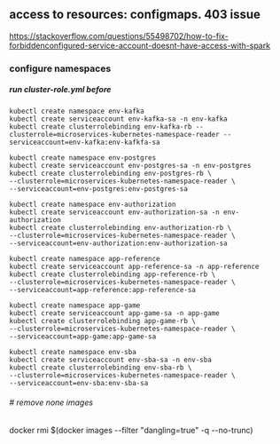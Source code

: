 ## access to resources: configmaps. 403 issue

https://stackoverflow.com/questions/55498702/how-to-fix-forbiddenconfigured-service-account-doesnt-have-access-with-spark

### configure namespaces

##### run cluster-role.yml before

```
kubectl create namespace env-kafka
kubectl create serviceaccount env-kafka-sa -n env-kafka
kubectl create clusterrolebinding env-kafka-rb --clusterrole=microservices-kubernetes-namespace-reader --serviceaccount=env-kafka:env-kafkfa-sa
```

```
kubectl create namespace env-postgres
kubectl create serviceaccount env-postgres-sa -n env-postgres
kubectl create clusterrolebinding env-postgres-rb \
--clusterrole=microservices-kubernetes-namespace-reader \
--serviceaccount=env-postgres:env-postgres-sa
```

```
kubectl create namespace env-authorization
kubectl create serviceaccount env-authorization-sa -n env-authorization
kubectl create clusterrolebinding env-authorization-rb \
--clusterrole=microservices-kubernetes-namespace-reader \
--serviceaccount=env-authorization:env-authorization-sa
```
```
kubectl create namespace app-reference
kubectl create serviceaccount app-reference-sa -n app-reference 
kubectl create clusterrolebinding app-reference-rb \
--clusterrole=microservices-kubernetes-namespace-reader \
--serviceaccount=app-reference:app-reference-sa
```
```
kubectl create namespace app-game
kubectl create serviceaccount app-game-sa -n app-game
kubectl create clusterrolebinding app-game-rb \
--clusterrole=microservices-kubernetes-namespace-reader \
--serviceaccount=app-game:app-game-sa
```
```
kubectl create namespace env-sba
kubectl create serviceaccount env-sba-sa -n env-sba 
kubectl create clusterrolebinding env-sba-rb \
--clusterrole=microservices-kubernetes-namespace-reader \
--serviceaccount=env-sba:env-sba-sa
```

###### # remove none images

docker rmi $(docker images --filter "dangling=true" -q --no-trunc)
